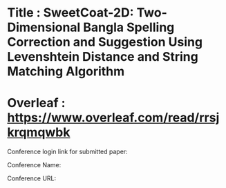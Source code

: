 # Title : SweetCoat-2D: Two-Dimensional Bangla Spelling Correction and Suggestion Using Levenshtein Distance and String Matching Algorithm

# Overleaf : https://www.overleaf.com/read/rrsjkrqmqwbk

Conference login link for submitted paper:

Conference Name: 

Conference URL: 
